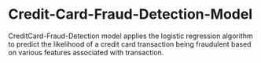 # Credit-Card-Fraud-Detection-Model

CreditCard-Fraud-Detection model applies the logistic regression algorithm to predict the likelihood of a credit card transaction being fraudulent based on various features associated with transaction.
